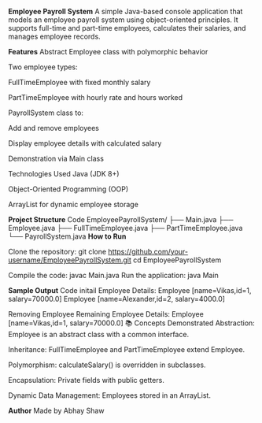 **Employee Payroll System**
A simple Java-based console application that models an employee payroll system using object-oriented principles. It supports full-time and part-time employees, calculates their salaries, and manages employee records.

**Features**
Abstract Employee class with polymorphic behavior

Two employee types:

FullTimeEmployee with fixed monthly salary

PartTimeEmployee with hourly rate and hours worked

PayrollSystem class to:

Add and remove employees

Display employee details with calculated salary

Demonstration via Main class

Technologies Used
Java (JDK 8+)

Object-Oriented Programming (OOP)

ArrayList for dynamic employee storage

**Project Structure**
Code
EmployeePayrollSystem/
├── Main.java
├── Employee.java
├── FullTimeEmployee.java
├── PartTimeEmployee.java
└── PayrollSystem.java
**How to Run**

Clone the repository:
git clone https://github.com/your-username/EmployeePayrollSystem.git
cd EmployeePayrollSystem

Compile the code:
javac Main.java
Run the application:
java Main

**Sample Output**
Code
initail Employee Details: 
Employee [name=Vikas,id=1, salary=70000.0]
Employee [name=Alexander,id=2, salary=4000.0]

Removing Employee
Remaining Employee Details: 
Employee [name=Vikas,id=1, salary=70000.0]
📚 Concepts Demonstrated
Abstraction: Employee is an abstract class with a common interface.

Inheritance: FullTimeEmployee and PartTimeEmployee extend Employee.

Polymorphism: calculateSalary() is overridden in subclasses.

Encapsulation: Private fields with public getters.

Dynamic Data Management: Employees stored in an ArrayList.

**Author**
Made by Abhay Shaw

